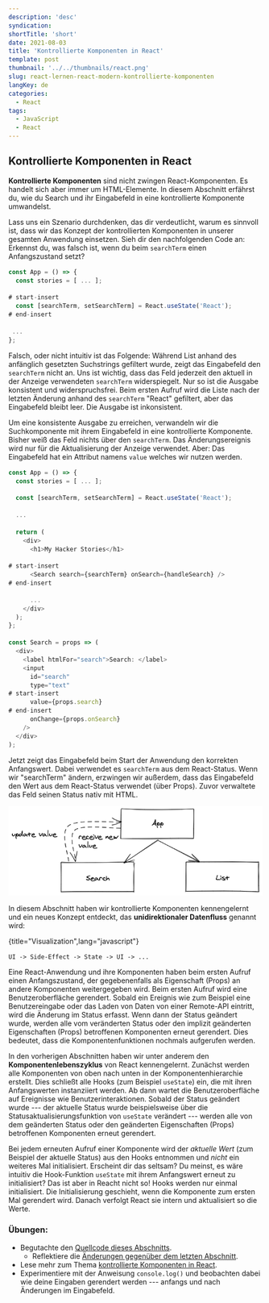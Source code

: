 ```yaml
---
description: 'desc'
syndication:
shortTitle: 'short'
date: 2021-08-03
title: 'Kontrollierte Komponenten in React'
template: post
thumbnail: '../../thumbnails/react.png'
slug: react-lernen-react-modern-kontrollierte-komponenten
langKey: de
categories:
  - React
tags:
  - JavaScript
  - React
---
```


## Kontrollierte Komponenten in React

**Kontrollierte Komponenten** sind nicht zwingen React-Komponenten. Es handelt sich aber immer um HTML-Elemente. In diesem Abschnitt erfährst du, wie du Search und ihr Eingabefeld in eine kontrollierte Komponente umwandelst.

Lass uns ein Szenario durchdenken, das dir verdeutlicht, warum es sinnvoll ist, dass wir das Konzept der kontrollierten Komponenten in unserer gesamten Anwendung einsetzen. Sieh dir den nachfolgenden Code an: Erkennst du, was falsch ist, wenn du beim `searchTerm` einen Anfangszustand setzt?

```js
const App = () => {
  const stories = [ ... ];

# start-insert
  const [searchTerm, setSearchTerm] = React.useState('React');
# end-insert

 ...
};
```

Falsch, oder nicht intuitiv ist das Folgende: Während List anhand des anfänglich gesetzten Suchstrings gefiltert wurde, zeigt das Eingabefeld den `searchTerm` nicht an. Uns ist wichtig, dass das Feld jederzeit den aktuell in der Anzeige verwendeten `searchTerm` widerspiegelt. Nur so ist die Ausgabe konsistent und widerspruchsfrei. Beim ersten Aufruf wird die Liste nach der letzten Änderung anhand des `searchTerm` "React" gefiltert, aber das Eingabefeld bleibt leer. Die Ausgabe ist inkonsistent.

Um eine konsistente Ausgabe zu erreichen, verwandeln wir die Suchkomponente mit ihrem Eingabefeld in eine kontrollierte Komponente. Bisher weiß das Feld nichts über den `searchTerm`. Das Änderungsereignis wird nur für die Aktualisierung der Anzeige verwendet. Aber: Das Eingabefeld hat ein Attribut namens `value` welches wir nutzen werden.

```js
const App = () => {
  const stories = [ ... ];

  const [searchTerm, setSearchTerm] = React.useState('React');

  ...

  return (
    <div>
      <h1>My Hacker Stories</h1>

# start-insert
      <Search search={searchTerm} onSearch={handleSearch} />
# end-insert

      ...
    </div>
  );
};

const Search = props => (
  <div>
    <label htmlFor="search">Search: </label>
    <input
      id="search"
      type="text"
# start-insert
      value={props.search}
# end-insert
      onChange={props.onSearch}
    />
  </div>
);
```

Jetzt zeigt das Eingabefeld beim Start der Anwendung den korrekten Anfangswert. Dabei verwendet es `searchTerm` aus dem React-Status. Wenn wir "searchTerm" ändern, erzwingen wir außerdem, dass das Eingabefeld den Wert aus dem React-Status verwendet (über Props). Zuvor verwaltete das Feld seinen Status nativ mit HTML.

![](../images/controlled-component.png)

In diesem Abschnitt haben wir kontrollierte Komponenten kennengelernt und ein neues Konzept entdeckt, das **unidirektionaler Datenfluss** genannt wird:

{title="Visualization",lang="javascript"}
```
UI -> Side-Effect -> State -> UI -> ...
```

Eine React-Anwendung und ihre Komponenten haben beim ersten Aufruf einen Anfangszustand, der gegebenenfalls als Eigenschaft (Props) an andere Komponenten weitergegeben wird. Beim ersten Aufruf wird eine Benutzeroberfläche gerendert. Sobald ein Ereignis wie zum Beispiel eine Benutzereingabe oder das Laden von Daten von einer Remote-API eintritt, wird die Änderung im Status erfasst. Wenn dann der Status geändert wurde, werden alle vom veränderten Status oder den implizit geänderten Eigenschaften (Props) betroffenen Komponenten erneut gerendert. Dies bedeutet, dass die Komponentenfunktionen nochmals aufgerufen werden.

In den vorherigen Abschnitten haben wir unter anderem den **Komponentenlebenszyklus** von React kennengelernt. Zunächst werden alle Komponenten von oben nach unten in der Komponentenhierarchie erstellt. Dies schließt alle Hooks (zum Beispiel `useState`) ein, die mit ihren Anfangswerten instanziiert werden. Ab dann wartet die Benutzeroberfläche auf Ereignisse wie Benutzerinteraktionen. Sobald der Status geändert wurde --- der aktuelle Status wurde beispielsweise über die Statusaktualisierungsfunktion von `useState` verändert --- werden alle von dem geänderten Status oder den geänderten Eigenschaften (Props) betroffenen Komponenten erneut gerendert.

Bei jedem erneuten Aufruf einer Komponente wird der *aktuelle Wert* (zum Beispiel der aktuelle Status) aus den Hooks entnommen und *nicht* ein weiteres Mal initialisiert. Erscheint dir das seltsam? Du meinst, es wäre intuitiv die Hook-Funktion `useState` mit ihrem Anfangswert erneut zu initialisiert? Das ist aber in Reacht nicht so! Hooks werden nur einmal initialisiert. Die Initialisierung geschieht, wenn die Komponente zum ersten Mal gerendert wird. Danach verfolgt React sie intern und aktualisiert so die Werte.

### Übungen:

* Begutachte den [Quellcode dieses Abschnitts](https://codesandbox.io/s/github/the-road-to-learn-react/hacker-stories/tree/hs/React-Controlled-Components).
  * Reflektiere die [Änderungen gegenüber dem letzten Abschnitt](https://github.com/the-road-to-learn-react/hacker-stories/compare/hs/Lifting-State-in-React...hs/React-Controlled-Components?expand=1).
* Lese mehr zum Thema [kontrollierte Komponenten in React](https://www.robinwieruch.de/react-controlled-components/).
* Experimentiere mit der Anweisung `console.log()` und beobachten dabei wie deine Eingaben gerendert werden --- anfangs und nach Änderungen im Eingabefeld.
<img src="https://vg02.met.vgwort.de/na/6c510bd1c2004d2287e0b8832acce273" width="1" height="1" alt="">